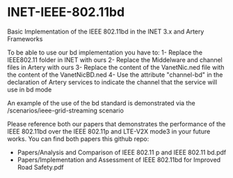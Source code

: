 # INET-IEEE-802.11bd
Basic Implementation of the IEEE 802.11bd in the INET 3.x and Artery Frameworks

To be able to use our bd implementation you have to: 
1- Replace the IEEE802.11 folder in INET with ours
2- Replace the Middelware and channel files in Artery with ours
3- Replace the content of the VanetNic.ned file with the content of the VanetNicBD.ned
4- Use the attribute "channel-bd" in the declaration of Artery services to indicate the channel that the service will use in bd mode

An example of the use of the bd standard is demonstrated via the /scenarios/ieee-grid-streaming scenario

Please reference both our papers that demonstrates the performance of the IEEE 802.11bd over the IEEE 802.11p and LTE-V2X mode3 in your future works.
You can find both papers this github repo:
-	Papers/Analysis and Comparison of IEEE 802.11 p and IEEE 802.11 bd.pdf
-	Papers/Implementation and Assessment of IEEE 802.11bd for Improved Road Safety.pdf


